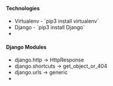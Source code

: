 <h4>Technologies</h4>
<ul>
  <li>Virtualenv - `pip3 install virtualenv`</li>
  <li>Django - `pip3 install Django`</li>
  <li></li>
</ul>

<h4>Django Modules</h4>
<ul>
  <li>django.http -> HttpResponse</li>
  <li>django.shortcuts -> get_object_or_404</li>
  <li>django.urls -> generic</li>
  <li></li>
</ul>
